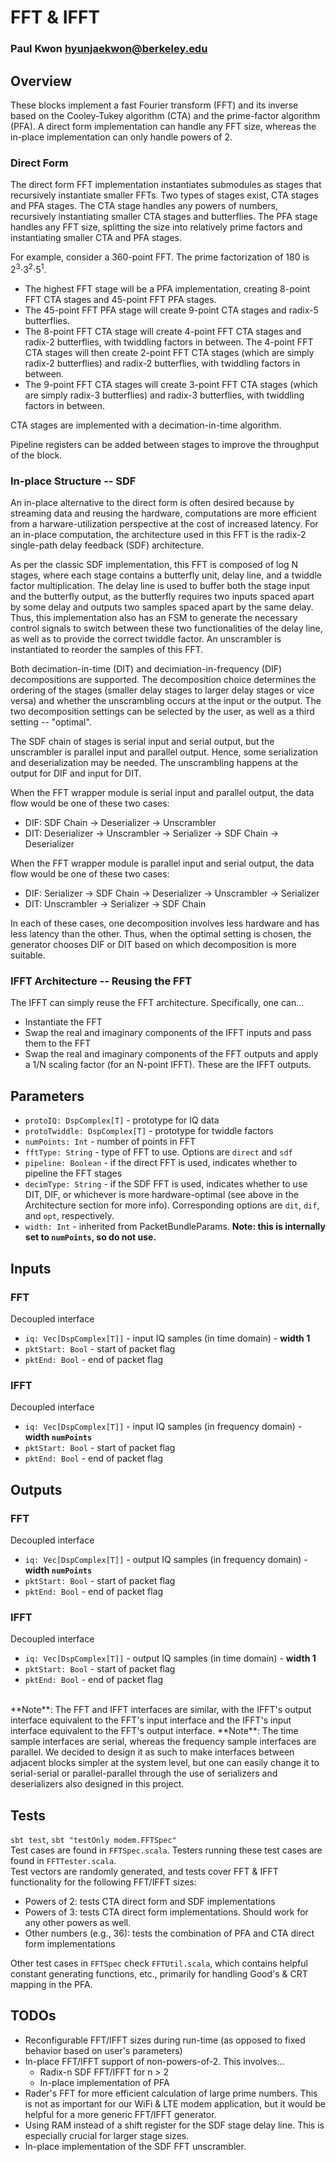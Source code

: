 # FFT & IFFT
### Paul Kwon <hyunjaekwon@berkeley.edu>

## Overview
These blocks implement a fast Fourier transform (FFT) and its inverse based on the Cooley-Tukey algorithm (CTA) and the prime-factor algorithm (PFA). A direct form implementation can handle any FFT size, whereas the in-place implementation can only handle powers of 2.

### Direct Form
The direct form FFT implementation instantiates submodules as stages that recursively instantiate smaller FFTs. Two types of stages exist, CTA stages and PFA stages. The CTA stage handles any powers of numbers, recursively instantiating smaller CTA stages and butterflies. The PFA stage handles any FFT size, splitting the size into relatively prime factors and instantiating smaller CTA and PFA stages.

For example, consider a 360-point FFT. The prime factorization of 180 is 2<sup>3</sup>&sdot;3<sup>2</sup>&sdot;5<sup>1</sup>.

- The highest FFT stage will be a PFA implementation, creating 8-point FFT CTA stages and 45-point FFT PFA stages.
- The 45-point FFT PFA stage will create 9-point CTA stages and radix-5 butterflies.
- The 8-point FFT CTA stage will create 4-point FFT CTA stages and radix-2 butterflies, with twiddling factors in between. The 4-point FFT CTA stages will then create 2-point FFT CTA stages (which are simply radix-2 butterflies) and radix-2 butterflies, with twiddling factors in between.
- The 9-point FFT CTA stages will create 3-point FFT CTA stages (which are simply radix-3 butterflies) and radix-3 butterflies, with twiddling factors in between.

CTA stages are implemented with a decimation-in-time algorithm.

Pipeline registers can be added between stages to improve the throughput of the block.

### In-place Structure -- SDF
An in-place alternative to the direct form is often desired because by streaming data and reusing the hardware, computations are more efficient from a harware-utilization perspective at the cost of increased latency. For an in-place computation, the architecture used in this FFT is the radix-2 single-path delay feedback (SDF) architecture.

As per the classic SDF implementation, this FFT is composed of log N stages, where each stage contains a butterfly unit, delay line, and a twiddle factor multiplication. The delay line is used to buffer both the stage input and the butterfly output, as the butterfly requires two inputs spaced apart by some delay and outputs two samples spaced apart by the same delay. Thus, this implementation also has an FSM to generate the necessary control signals to switch between these two functionalities of the delay line, as well as to provide the correct twiddle factor. An unscrambler is instantiated to reorder the samples of this FFT.

Both decimation-in-time (DIT) and decimiation-in-frequency (DIF) decompositions are supported. The decomposition choice determines the ordering of the stages (smaller delay stages to larger delay stages or vice versa) and whether the unscrambling occurs at the input or the output. The two decomposition settings can be selected by the user, as well as a third setting -- "optimal".

The SDF chain of stages is serial input and serial output, but the unscrambler is parallel input and parallel output. Hence, some serialization and deserialization may be needed. The unscrambling happens at the output for DIF and input for DIT.

When the FFT wrapper module is serial input and parallel output, the data flow would be one of these two cases:

- DIF: SDF Chain &rarr; Deserializer &rarr; Unscrambler
- DIT: Deserializer &rarr; Unscrambler &rarr; Serializer &rarr; SDF Chain &rarr; Deserializer

When the FFT wrapper module is parallel input and serial output, the data flow would be one of these two cases:

- DIF: Serializer &rarr; SDF Chain &rarr; Deserializer &rarr; Unscrambler &rarr; Serializer
- DIT: Unscrambler &rarr; Serializer &rarr; SDF Chain

In each of these cases, one decomposition involves less hardware and has less latency than the other. Thus, when the optimal setting is chosen, the generator chooses DIF or DIT based on which decomposition is more suitable.

### IFFT Architecture -- Reusing the FFT
The IFFT can simply reuse the FFT architecture. Specifically, one can...

- Instantiate the FFT
- Swap the real and imaginary components of the IFFT inputs and pass them to the FFT
- Swap the real and imaginary components of the FFT outputs and apply a 1/N scaling factor (for an N-point IFFT). These are the IFFT outputs.

## Parameters
- `protoIQ: DspComplex[T]` - prototype for IQ data
- `protoTwiddle: DspComplex[T]` - prototype for twiddle factors
- `numPoints: Int` - number of points in FFT
- `fftType: String` - type of FFT to use. Options are `direct` and `sdf`
- `pipeline: Boolean` - if the direct FFT is used, indicates whether to pipeline the FFT stages
- `decimType: String` - if the SDF FFT is used, indicates whether to use DIT, DIF, or whichever is more hardware-optimal (see above in the Architecture section for more info). Corresponding options are `dit`, `dif`, and `opt`, respectively.
- `width: Int` - inherited from PacketBundleParams. **Note: this is internally set to `numPoints`, so do not use.**

## Inputs
### FFT
Decoupled interface

- `iq: Vec[DspComplex[T]]` - input IQ samples (in time domain) - **width 1**
- `pktStart: Bool` - start of packet flag
- `pktEnd: Bool` - end of packet flag

### IFFT
Decoupled interface

- `iq: Vec[DspComplex[T]]` - input IQ samples (in frequency domain) - **width `numPoints`**
- `pktStart: Bool` - start of packet flag
- `pktEnd: Bool` - end of packet flag

## Outputs
### FFT
Decoupled interface

- `iq: Vec[DspComplex[T]]` - output IQ samples (in frequency domain) - **width `numPoints`**
- `pktStart: Bool` - start of packet flag
- `pktEnd: Bool` - end of packet flag

### IFFT
Decoupled interface

- `iq: Vec[DspComplex[T]]` - output IQ samples (in time domain) - **width 1**
- `pktStart: Bool` - start of packet flag
- `pktEnd: Bool` - end of packet flag

<br/>
**Note**: The FFT and IFFT interfaces are similar, with the IFFT's output interface equivalent to the FFT's input interface and the IFFT's input interface equivalent to the FFT's output interface.  
**Note**: The time sample interfaces are serial, whereas the frequency sample interfaces are parallel. We decided to design it as such to make interfaces between adjacent blocks simpler at the system level, but one can easily change it to serial-serial or parallel-parallel through the use of serializers and deserializers also designed in this project.

## Tests
`sbt test`, `sbt "testOnly modem.FFTSpec"`  
Test cases are found in `FFTSpec.scala`. Testers running these test cases are found in `FFTTester.scala`.  
Test vectors are randomly generated, and tests cover FFT & IFFT functionality for the following FFT/IFFT sizes:

- Powers of 2: tests CTA direct form and SDF implementations
- Powers of 3: tests CTA direct form implementations. Should work for any other powers as well.
- Other numbers (e.g., 36): tests the combination of PFA and CTA direct form implementations

Other test cases in `FFTSpec` check `FFTUtil.scala`, which contains helpful constant generating functions, etc., primarily for handling Good's & CRT mapping in the PFA.

## TODOs
- Reconfigurable FFT/IFFT sizes during run-time (as opposed to fixed behavior based on user's parameters)
- In-place FFT/IFFT support of non-powers-of-2. This involves...
    - Radix-n SDF FFT/IFFT for n > 2
    - In-place implementation of PFA
- Rader's FFT for more efficient calculation of large prime numbers. This is not as important for our WiFi & LTE modem application, but it would be helpful for a more generic FFT/IFFT generator.
- Using RAM instead of a shift register for the SDF stage delay line. This is especially crucial for larger stage sizes.
- In-place implementation of the SDF FFT unscrambler.
